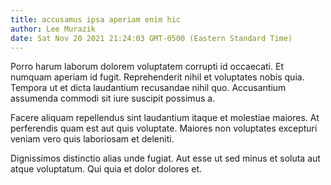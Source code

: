 ```yaml
---
title: accusamus ipsa aperiam enim hic
author: Lee Murazik
date: Sat Nov 20 2021 21:24:03 GMT-0500 (Eastern Standard Time)
---
```

Porro harum laborum dolorem voluptatem corrupti id occaecati. Et numquam aperiam id fugit. Reprehenderit nihil et voluptates nobis quia. Tempora ut et dicta laudantium recusandae nihil quo. Accusantium assumenda commodi sit iure suscipit possimus a.

 Facere aliquam repellendus sint laudantium itaque et molestiae maiores. At perferendis quam est aut quis voluptate. Maiores non voluptates excepturi veniam vero quis laboriosam et deleniti.

 Dignissimos distinctio alias unde fugiat. Aut esse ut sed minus et soluta aut atque voluptatum. Qui quia et dolor dolores et.